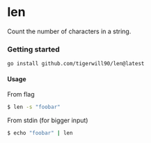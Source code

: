 # len
Count the number of characters in a string.

### Getting started
````
go install github.com/tigerwill90/len@latest
````

#### Usage
From flag
````bash
$ len -s "foobar"
````
From stdin (for bigger input)
````bash
$ echo "foobar" | len
````